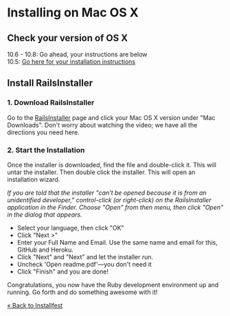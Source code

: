 # Installing on Mac OS X

## Check your version of OS X

10.6 - 10.8: Go ahead, your instructions are below  
10.5: [Go here for your installation instructions](/installfest/install/osx-10-5)

## Install RailsInstaller

### 1. Download RailsInstaller

Go to the <a href="http://railsinstaller.org" target="_blank">RailsInstaller</a> 
page and click your Mac OS X version under "Mac Downloads".
Don't worry about watching the video; we have all the directions you need here.

### 2. Start the Installation

Once the installer is downloaded, find the file and double-click it. This will untar the installer.
Then double click the installer. This will open an installation wizard. 

*If you are told that the installer "can't be opened because it is from an unidentified developer,"
control-click (or right-click) on the RailsInstaller application in the Finder.
Choose "Open" from then menu, then click "Open" in the dialog that appears.*

* Select your language, then click "OK"
* Click "Next >"
* Enter your Full Name and Email. Use the same name and email for this, GitHub and Heroku. 
* Click "Next" and "Next" and let the installer run.
* Uncheck 'Open readme.pdf'—you don't need it
* Click "Finish" and you are done!

Congratulations, you now have the Ruby development environment up and running. Go forth and do something awesome with it!

[« Back to Installfest](/installfest)
